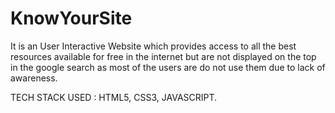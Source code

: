 # KnowYourSite
It is an User Interactive Website which provides access to all the best resources available for free in the internet but are not displayed on the top in the google search as most of the users are do not use them due to lack of awareness.

TECH STACK USED : HTML5, CSS3, JAVASCRIPT.
